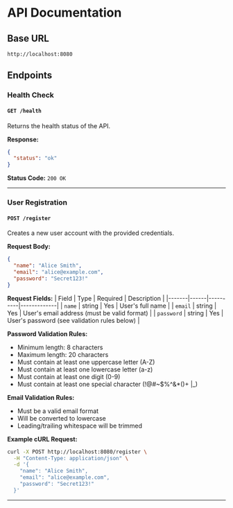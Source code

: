 # API Documentation

## Base URL
```
http://localhost:8080
```

## Endpoints

### Health Check

#### `GET /health`
Returns the health status of the API.

**Response:**
```json
{
  "status": "ok"
}
```

**Status Code:** `200 OK`

---

### User Registration

#### `POST /register`
Creates a new user account with the provided credentials.

**Request Body:**
```json
{
  "name": "Alice Smith",
  "email": "alice@example.com",
  "password": "Secret123!"
}
```

**Request Fields:**
| Field | Type | Required | Description |
|-------|------|----------|-------------|
| `name` | string | Yes | User's full name |
| `email` | string | Yes | User's email address (must be valid format) |
| `password` | string | Yes | User's password (see validation rules below) |

**Password Validation Rules:**
- Minimum length: 8 characters
- Maximum length: 20 characters
- Must contain at least one uppercase letter (A-Z)
- Must contain at least one lowercase letter (a-z)
- Must contain at least one digit (0-9)
- Must contain at least one special character (!@#~$%^&*()+ |_)

**Email Validation Rules:**
- Must be a valid email format
- Will be converted to lowercase
- Leading/trailing whitespace will be trimmed

**Example cURL Request:**
```bash
curl -X POST http://localhost:8080/register \
  -H "Content-Type: application/json" \
  -d '{
    "name": "Alice Smith",
    "email": "alice@example.com",
    "password": "Secret123!"
  }'
```

---
